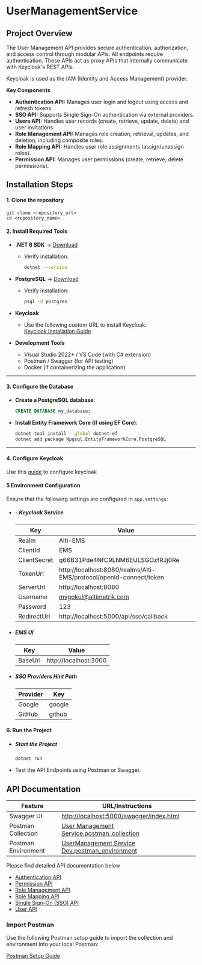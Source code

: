 # UserManagementService

## Project Overview
The User Management API provides secure authentication, authorization, and access control through modular APIs. All endpoints require authentication. These APIs act as proxy APIs that internally communicate with Keycloak's REST APIs.

Keycloak is used as the IAM (Identity and Access Management) provider.

**Key Components**

- **Authentication API:** Manages user login and logout using access and refresh tokens.
- **SSO API:** Supports Single Sign-On authentication via external providers.
- **Users API:** Handles user records (create, retrieve, update, delete) and user invitations.
- **Role Management API:** Manages role creation, retrieval, updates, and deletion, including composite roles.
- **Role Mapping API:** Handles user role assignments (assign/unassign roles).
- **Permission API:** Manages user permissions (create, retrieve, delete permissions).

## Installation Steps  
#### **1. Clone the repository** 
  ```
  git clone <repository_url>
  cd <repository_name>
  ```

#### **2. Install Required Tools**  

- **.NET 8 SDK** → [Download](https://dotnet.microsoft.com/en-us/download)  
  - Verify installation:  
    ```sh
    dotnet --version
    ```
  
- **PostgreSQL** → [Download](https://www.postgresql.org/download/)  
  - Verify installation:  
    ```sh
    psql -U postgres
    ```

- **Keycloak**  
  - Use the following custom URL to install Keycloak:  
    [Keycloak Installation Guide](https://github.com/Alti-HW/IdentityAndAccessManagement/blob/master/README.md)

- **Development Tools**  
  - Visual Studio 2022+ / VS Code (with C# extension)  
  - Postman / Swagger (for API testing)  
  - Docker (if containerizing the application)  

---

#### **3. Configure the Database**  

- **Create a PostgreSQL database**:  
  ```sql
  CREATE DATABASE my_database;
  ```

- **Install Entity Framework Core (if using EF Core)**:  
  ```sh
  dotnet tool install --global dotnet-ef
  dotnet add package Npgsql.EntityFrameworkCore.PostgreSQL
  ```
---

#### **4. Configure Keycloak**  

Use this [guide](https://github.com/Alti-HW/IdentityAndAccessManagement/blob/master/KeycloakConfiguration.md) to configure keycloak


#### **5 Environment Configuration**

Ensure that the following settings are configured in `app.settings`:

- ##### - Keycloak Service

  | Key      |Value     |
  |-------------|-------------------------------------------------|
  | Realm       | Alti-EMS     |
  | ClientId    | EMS          |
  | ClientSecret | q66B31Pde4NfC9LNM6EULSGOzfRJj0Re   |
  | TokenUrl    | http://localhost:8080/realms/Alti-EMS/protocol/openid-connect/token   |
  | ServerUrl   | http://localhost:8080   |
  | Username    | mvgokul@altimetrik.com   |
  | Password    | 123          |
  | RedirectUri | http://localhost:5000/api/sso/callback  |

- ##### EMS UI

  | Key | Value      |
  |---------|---------------------------------------------------|
  | BaseUrl | http://localhost:3000  |

- ##### SSO Providers Hint Path

  | Provider | Key     |
  |----------|--------|
  | Google   | google |
  | GitHub   | github |

#### **6. Run the Project**

- ##### Start the Project

  ```sh
  dotnet run
  ```
- Test the API Endpoints using Postman or Swagger.

## API Documentation

  | Feature             | URL/Instructions                        |
  |---------------------|----------------------------------------|
  | Swagger UI         | [http://localhost:5000/swagger/index.html](http://localhost:5000/swagger/index.html) |
  | Postman Collection | [User Management Service.postman_collection](https://github.com/Alti-HW/UserManagementService/blob/master/Postman%20Collection/User%20Management%20Service.postman_collection)     |
  | Postman Environment | [UserManagement Service Dev.postman_environment](https://github.com/Alti-HW/UserManagementService/blob/master/Postman%20Collection/UserManagement%20Service%20Dev.postman_environment)  |

  Please find detailed API documentation below
  - [Authentication API](https://github.com/Alti-HW/UserManagementService/blob/master/Docs/AuthenticationAPI.md)
  - [Permission API](https://github.com/Alti-HW/UserManagementService/blob/master/Docs/PermissionAPI.md)
  - [Role Management API](https://github.com/Alti-HW/UserManagementService/blob/master/Docs/RoleManagementAPI.md)
  - [Role Mapping API](https://github.com/Alti-HW/UserManagementService/blob/master/Docs/RoleMappingAPI.md)
  - [Single Sign-On (SSO) API](https://github.com/Alti-HW/UserManagementService/blob/master/Docs/SingleSignOnAPI.md)
  - [User API](https://github.com/Alti-HW/UserManagementService/blob/master/Docs/UsersAPI.md)

### Import Postman
  Use the following Postman setup guide to import the collection and environment into your local Postman:

  [Postman Setup Guide](https://github.com/Alti-HW/UserManagementService/blob/master/Docs/PostmanSetupGuide.md)

  




